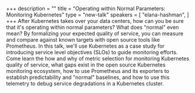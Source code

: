 +++
description = ""
title = "Operating within Normal Parameters: Monitoring Kubernetes"
type = "new-talk"
speakers = [
        "elana-hashman",
]
+++
After Kubernetes takes over your data centers, how can you be sure that it's operating within normal parameters? What does "normal" even mean? By formalizing your expected quality of service, you can measure and compare against known targets with open source tools like Prometheus. In this talk, we'll use Kubernetes as a case study for introducing service level objectives (SLOs) to guide monitoring efforts. Come learn the how and why of metric selection for monitoring Kubernetes quality of service, what gaps exist in the open source Kubernetes monitoring ecosystem, how to use Prometheus and its exporters to establish predictability and "normal" baselines, and how to use this telemetry to debug service degradations in a Kubernetes cluster.